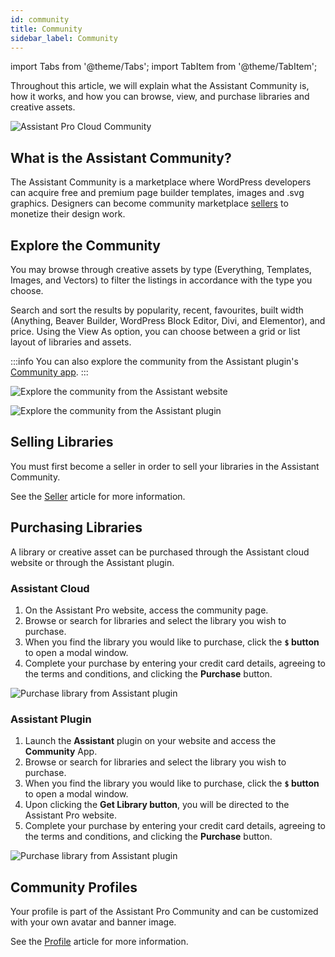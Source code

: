 ```yaml
---
id: community
title: Community
sidebar_label: Community
---
```


import Tabs from '@theme/Tabs';
import TabItem from '@theme/TabItem';

Throughout this article, we will explain what the Assistant Community is, how it works, and how you can browse, view, and purchase libraries and creative assets.

![Assistant Pro Cloud Community](/img/assistant/cloud--community--1.jpg)

## What is the Assistant Community?

The Assistant Community is a marketplace where WordPress developers can acquire free and premium page builder templates, images and .svg graphics. Designers can become community marketplace [sellers](account-settings/seller.md) to monetize their design work.

## Explore the Community

You may browse through creative assets by type (Everything, Templates, Images, and Vectors) to filter the listings in accordance with the type you choose.

Search and sort the results by popularity, recent, favourites, built width (Anything, Beaver Builder, WordPress Block Editor, Divi, and Elementor), and price. Using the View As option, you can choose between a grid or list layout of libraries and assets.

:::info
You can also explore the community from the Assistant plugin's [Community app](../plugin/apps/community.md).
:::

<Tabs>
<TabItem value="assistant-website" label="Assistant website" default>

![Explore the community from the Assistant website](/img/assistant/cloud--community--2.jpg)

</TabItem>
<TabItem value="assistant-plugin" label="Assistant plugin">

![Explore the community from the Assistant plugin](/img/assistant/cloud--community--3.jpg)

</TabItem>
</Tabs>

## Selling Libraries

You must first become a seller in order to sell your libraries in the Assistant Community.

See the [Seller](account-settings/seller.md) article for more information.

## Purchasing Libraries

A library or creative asset can be purchased through the Assistant cloud website or through the Assistant plugin.

### Assistant Cloud

1. On the Assistant Pro website, access the community page.
2. Browse or search for libraries and select the library you wish to purchase.
3. When you find the library you would like to purchase, click the **`$` button** to open a modal window.
4. Complete your purchase by entering your credit card details, agreeing to the terms and conditions, and clicking the **Purchase** button.

![Purchase library from Assistant plugin](/img/assistant/cloud--community--4.jpg)

### Assistant Plugin

1. Launch the **Assistant** plugin on your website and access the **Community** App.
2. Browse or search for libraries and select the library you wish to purchase.
3. When you find the library you would like to purchase, click the **`$` button** to open a modal window.
4. Upon clicking the **Get Library button**, you will be directed to the Assistant Pro website.
5. Complete your purchase by entering your credit card details, agreeing to the terms and conditions, and clicking the **Purchase** button.

![Purchase library from Assistant plugin](/img/assistant/cloud--community--5.jpg)

## Community Profiles

Your profile is part of the Assistant Pro Community and can be customized with your own avatar and banner image.

See the [Profile](account-settings/profile-settings.md) article for more information.
